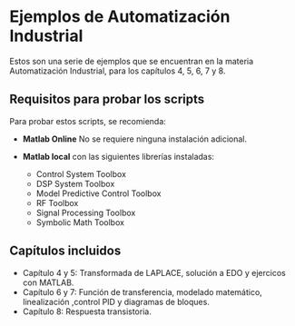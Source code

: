 # Ejemplos de Automatización Industrial

Estos son una serie de ejemplos que se encuentran en la materia Automatización Industrial, para los capítulos 4, 5, 6, 7 y 8.

## Requisitos para probar los scripts

Para probar estos scripts, se recomienda:

- **Matlab Online**  No se requiere ninguna instalación adicional.
- **Matlab local** con las siguientes librerías instaladas:

  - Control System Toolbox
  - DSP System Toolbox
  - Model Predictive Control Toolbox
  - RF Toolbox
  - Signal Processing Toolbox
  - Symbolic Math Toolbox

## Capítulos incluidos

- Capítulo 4 y 5: Transformada de LAPLACE,  solución a EDO y ejercicos con MATLAB.
- Capítulo 6 y 7:  Función de transferencia, modelado matemático, linealización ,control PID y diagramas de bloques.
- Capítulo 8:  Respuesta transistoria.

